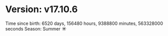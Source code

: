 # Version: v17.10.6
Time since birth: 6520 days, 156480 hours, 9388800 minutes, 563328000 seconds
Season: Summer ☀️
